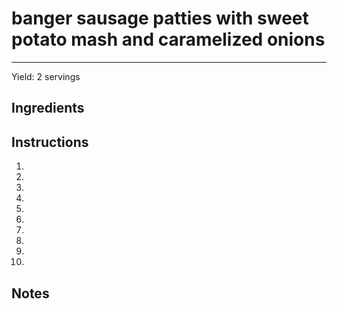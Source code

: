 # banger sausage patties with sweet potato mash and caramelized onions
---
Yield: 2 servings

## Ingredients

## Instructions
1. 
2. 
3. 
4. 
5. 
6. 
7. 
8. 
9. 
10. 

## Notes

